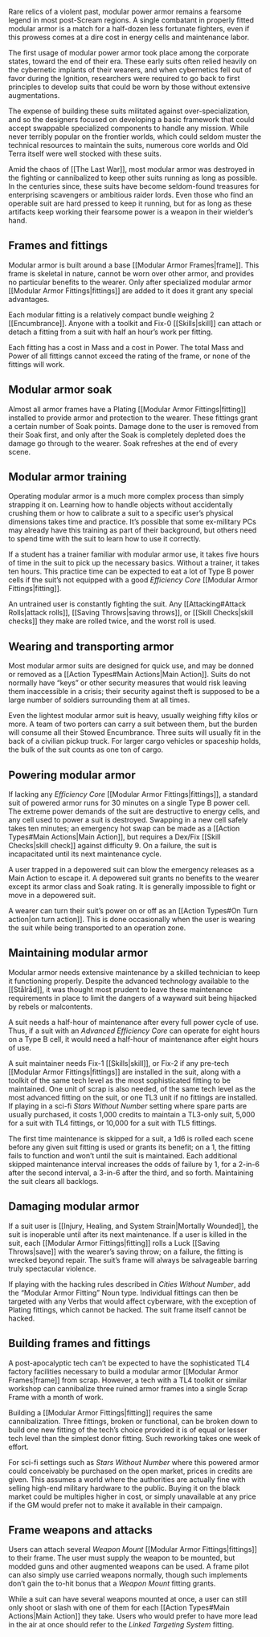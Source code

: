 Rare relics of a violent past, modular power armor remains a fearsome legend in most post-Scream regions. A single combatant in properly fitted modular armor is a match for a half-dozen less fortunate fighters, even if this prowess comes at a dire cost in energy cells and maintenance labor.

The first usage of modular power armor took place among the corporate states, toward the end of their era. These early suits often relied heavily on the cybernetic implants of their wearers, and when cybernetics fell out of favor during the Ignition, researchers were required to go back to first principles to develop suits that could be worn by those without extensive augmentations.

The expense of building these suits militated against over-specialization, and so the designers focused on developing a basic framework that could accept swappable specialized components to handle any mission. While never terribly popular on the frontier worlds, which could seldom muster the technical resources to maintain the suits, numerous core worlds and Old Terra itself were well stocked with these suits.

Amid the chaos of [[The Last War]], most modular armor was destroyed in the fighting or cannibalized to keep other suits running as long as possible. In the centuries since, these suits have become seldom-found treasures for enterprising scavengers or ambitious raider lords. Even those who find an operable suit are hard pressed to keep it running, but for as long as these artifacts keep working their fearsome power is a weapon in their wielder’s hand.
## Frames and fittings
Modular armor is built around a base [[Modular Armor Frames|frame]]. This frame is skeletal in nature, cannot be worn over other armor, and provides no particular benefits to the wearer. Only after specialized modular armor [[Modular Armor Fittings|fittings]] are added to it does it grant any special advantages.

Each modular fitting is a relatively compact bundle weighing 2 [[Encumbrance]]. Anyone with a toolkit and Fix-0 [[Skills|skill]] can attach or detach a fitting from a suit with half an hour’s work per fitting.

Each fitting has a cost in Mass and a cost in Power. The total Mass and Power of all fittings cannot exceed the rating of the frame, or none of the fittings will work.
## Modular armor soak
Almost all armor frames have a Plating [[Modular Armor Fittings|fitting]] installed to provide armor and protection to the wearer. These fittings grant a certain number of Soak points. Damage done to the user is removed from their Soak first, and only after the Soak is completely depleted does the damage go through to the wearer. Soak refreshes at the end of every scene.
## Modular armor training
Operating modular armor is a much more complex process than simply strapping it on. Learning how to handle objects without accidentally crushing them or how to calibrate a suit to a specific user’s physical dimensions takes time and practice. It’s possible that some ex-military PCs may already have this training as part of their background, but others need to spend time with the suit to learn how to use it correctly.

If a student has a trainer familiar with modular armor use, it takes five hours of time in the suit to pick up the necessary basics. Without a trainer, it takes ten hours. This practice time can be expected to eat a lot of Type B power cells if the suit’s not equipped with a good *Efficiency Core* [[Modular Armor Fittings|fitting]].

An untrained user is constantly fighting the suit. Any [[Attacking#Attack Rolls|attack rolls]], [[Saving Throws|saving throws]], or [[Skill Checks|skill checks]] they make are rolled twice, and the worst roll is used.
## Wearing and transporting armor
Most modular armor suits are designed for quick use, and may be donned or removed as a [[Action Types#Main Actions|Main Action]]. Suits do not normally have “keys” or other security measures that would risk leaving them inaccessible in a crisis; their security against theft is supposed to be a large number of soldiers surrounding them at all times.

Even the lightest modular armor suit is heavy, usually weighing fifty kilos or more. A team of two porters can carry a suit between them, but the burden will consume all their Stowed Encumbrance. Three suits will usually fit in the back of a civilian pickup truck. For larger cargo vehicles or spaceship holds, the bulk of the suit counts as one ton of cargo.
## Powering modular armor
If lacking any *Efficiency Core* [[Modular Armor Fittings|fittings]], a standard suit of powered armor runs for 30 minutes on a single Type B power cell. The extreme power demands of the suit are destructive to energy cells, and any cell used to power a suit is destroyed. Swapping in a new cell safely takes ten minutes; an emergency hot swap can be made as a [[Action Types#Main Actions|Main Action]], but requires a Dex/Fix [[Skill Checks|skill check]] against difficulty 9. On a failure, the suit is incapacitated until its next maintenance cycle.

A user trapped in a depowered suit can blow the emergency releases as a Main Action to escape it. A depowered suit grants no benefits to the wearer except its armor class and Soak rating. It is generally impossible to fight or move in a depowered suit.

A wearer can turn their suit’s power on or off as an [[Action Types#On Turn action|on turn action]]. This is done occasionally when the user is wearing the suit while being transported to an operation zone.
## Maintaining modular armor
Modular armor needs extensive maintenance by a skilled technician to keep it functioning properly. Despite the advanced technology available to the [[Stålråd]], it was thought most prudent to leave these maintenance requirements in place to limit the dangers of a wayward suit being hijacked by rebels or malcontents.

A suit needs a half-hour of maintenance after every full power cycle of use. Thus, if a suit with an *Advanced Efficiency Core* can operate for eight hours on a Type B cell, it would need a half-hour of maintenance after eight hours of use.

A suit maintainer needs Fix-1 [[Skills|skill]], or Fix-2 if any pre-tech [[Modular Armor Fittings|fittings]] are installed in the suit, along with a toolkit of the same tech level as the most sophisticated fitting to be maintained. One unit of scrap is also needed, of the same tech level as the most advanced fitting on the suit, or one TL3 unit if no fittings are installed. If playing in a sci-fi *Stars Without Number* setting where spare parts are usually purchased, it costs 1,000 credits to maintain a TL3-only suit, 5,000 for a suit with TL4 fittings, or 10,000 for a suit with TL5 fittings.

The first time maintenance is skipped for a suit, a 1d6 is rolled each scene before any given suit fitting is used or grants its benefit; on a 1, the fitting fails to function and won’t until the suit is maintained. Each additional skipped maintenance interval increases the odds of failure by 1, for a 2-in-6 after the second interval, a 3-in-6 after the third, and so forth. Maintaining the suit clears all backlogs.
## Damaging modular armor
If a suit user is [[Injury, Healing, and System Strain|Mortally Wounded]], the suit is inoperable until after its next maintenance. If a user is killed in the suit, each [[Modular Armor Fittings|fitting]] rolls a Luck [[Saving Throws|save]] with the wearer’s saving throw; on a failure, the fitting is wrecked beyond repair. The suit’s frame will always be salvageable barring truly spectacular violence.

If playing with the hacking rules described in *Cities Without Number*, add the “Modular Armor Fitting” Noun type. Individual fittings can then be targeted with any Verbs that would affect cyberware, with the exception of Plating fittings, which cannot be hacked. The suit frame itself cannot be hacked.
## Building frames and fittings
A post-apocalyptic tech can’t be expected to have the sophisticated TL4 factory facilities necessary to build a modular armor [[Modular Armor Frames|frame]] from scrap. However, a tech with a TL4 toolkit or similar workshop can cannibalize three ruined armor frames into a single Scrap Frame with a month of work.

Building a [[Modular Armor Fittings|fitting]] requires the same cannibalization. Three fittings, broken or functional, can be broken down to build one new fitting of the tech’s choice provided it is of equal or lesser tech level than the simplest donor fitting. Such reworking takes one week of effort.

For sci-fi settings such as *Stars Without Number* where this powered armor could conceivably be purchased on the open market, prices in credits are given. This assumes a world where the authorities are actually fine with selling high-end military hardware to the public. Buying it on the black market could be multiples higher in cost, or simply unavailable at any price if the GM would prefer not to make it available in their campaign.
## Frame weapons and attacks
Users can attach several *Weapon Mount* [[Modular Armor Fittings|fittings]] to their frame. The user must supply the weapon to be mounted, but modded guns and other augmented weapons can be used. A frame pilot can also simply use carried weapons normally, though such implements don’t gain the to-hit bonus that a *Weapon Mount* fitting grants.

While a suit can have several weapons mounted at once, a user can still only shoot or slash with one of them for each [[Action Types#Main Actions|Main Action]] they take. Users who would prefer to have more lead in the air at once should refer to the *Linked Targeting System* fitting.